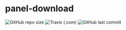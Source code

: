 # panel-download

![GitHub repo size](https://img.shields.io/github/repo-size/xcxnig/ssr-download?style=flat-square)
![Travis (.com)](https://img.shields.io/travis/com/sspanel-uim/ssr-download-updater?style=flat-square)
![GitHub last commit](https://img.shields.io/github/last-commit/xcxnig/ssr-download?style=flat-square)
